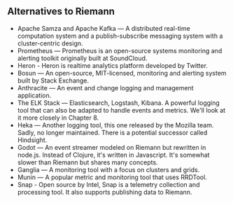 ## Alternatives to Riemann
- Apache Samza and Apache Kafka — A distributed real-time computation system and a publish-subscribe messaging system with a cluster-centric design.
- Prometheus — Prometheus is an open-source systems monitoring and alerting toolkit originally built at SoundCloud.
- Heron - Heron is realtime analytics platform developed by Twitter.
- Bosun — An open-source, MIT-licensed, monitoring and alerting system built by Stack Exchange.
- Anthracite — An event and change logging and management application.
- The ELK Stack — Elasticsearch, Logstash, Kibana. A powerful logging tool that can also be adapted to handle events and metrics. We'll look at it more closely in Chapter 8.
- Heka — Another logging tool, this one released by the Mozilla team. Sadly, no longer maintained. There is a potential successor called Hindsight.
- Godot — An event streamer modeled on Riemann but rewritten in node.js. Instead of Clojure, it's written in Javascript. It's somewhat slower than Riemann but shares many concepts.
- Ganglia — A monitoring tool with a focus on clusters and grids.
- Munin — A popular metric and monitoring tool that uses RRDTool.
- Snap - Open source by Intel, Snap is a telemetry collection and processing tool. It also supports publishing data to Riemann.